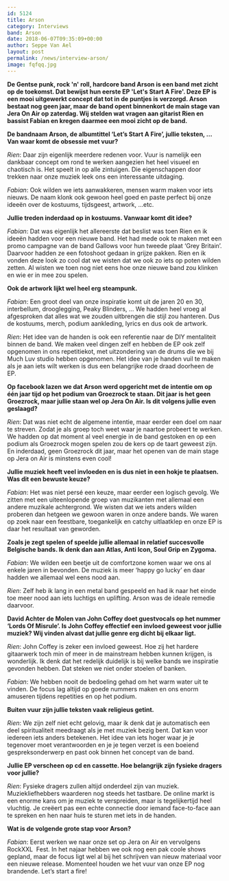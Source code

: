 ```yaml
---
id: 5124
title: Arson
category: Interviews
band: Arson
date: 2018-06-07T09:35:09+00:00
author: Seppe Van Ael
layout: post
permalink: /news/interview-arson/
image: fqfqq.jpg
---
```

**De Gentse punk, rock 'n' roll, hardcore band Arson is een band met zicht op de toekomst. Dat bewijst hun eerste EP 'Let's Start A Fire'. Deze EP is een mooi uitgewerkt concept dat tot in de puntjes is verzorgd. Arson bestaat nog geen jaar, maar de band opent binnenkort de main stage van Jera On Air op zaterdag. Wij stelden wat vragen aan gitarist Rien en bassist Fabian en kregen daarmee een mooi zicht op de band.**

**De bandnaam Arson, de albumtittel ‘Let’s Start A Fire’, jullie teksten, … Van waar komt de obsessie met vuur?**

_Rien_: Daar zijn eigenlijk meerdere redenen voor. Vuur is namelijk een dankbaar concept om rond te werken aangezien het heel visueel en chaotisch is. Het speelt in op alle zintuigen. Die eigenschappen door trekken naar onze muziek leek ons een interessante uitdaging.

_Fabian_: Ook wilden we iets aanwakkeren, mensen warm maken voor iets nieuws. De naam klonk ook gewoon heel goed en paste perfect bij onze ideeën over de kostuums, tijdsgeest, artwork, …etc.

**Jullie treden inderdaad op in kostuums. Vanwaar komt dit idee?**

_Fabian_: Dat was eigenlijk het allereerste dat beslist was toen Rien en ik ideeën hadden voor een nieuwe band. Het had mede ook te maken met een promo campagne van de band Gallows voor hun tweede plaat ‘Grey Britain’. Daarvoor hadden ze een fotoshoot gedaan in grijze pakken. Rien en ik vonden deze look zo cool dat we wisten dat we ook zo iets op poten wilden zetten. Al wisten we toen nog niet eens hoe onze nieuwe band zou klinken en wie er in mee zou spelen.

**Ook de artwork lijkt wel heel erg steampunk.** 

_Fabian_: Een groot deel van onze inspiratie komt uit de jaren 20 en 30, interbellum, drooglegging, Peaky Blinders, &#8230; We hadden heel vroeg al afgesproken dat alles wat we zouden uitbrengen die stijl zou hanteren. Dus de kostuums, merch, podium aankleding, lyrics en dus ook de artwork.

_Rien_: Het idee van de handen is ook een referentie naar de DIY mentaliteit binnen de band. We maken veel dingen zelf en hebben de EP ook zelf opgenomen in ons repetitiekot, met uitzondering van de drums die we bij Much Luv studio hebben opgenomen. Het idee van je handen vuil te maken als je aan iets wilt werken is dus een belangrijke rode draad doorheen de EP.

**Op facebook lazen we dat Arson werd opgericht met de intentie om op één jaar tijd op het podium van Groezrock te staan. Dit jaar is het geen Groezrock, maar jullie staan wel op Jera On Air. Is dit volgens jullie even geslaagd?** 

_Rien_: Dat was niet echt de algemene intentie, maar eerder een doel om naar te streven. Zodat je als groep toch weet waar je naartoe probeert te werken. We hadden op dat moment al veel energie in de band gestoken en op een podium als Groezrock mogen spelen zou de kers op de taart geweest zijn. En inderdaad, geen Groezrock dit jaar, maar het openen van de main stage op Jera on Air is minstens even cool!

**Jullie muziek heeft veel invloeden en is dus niet in een hokje te plaatsen. Was dit een bewuste keuze?** 

_Fabian_: Het was niet persé een keuze, maar eerder een logisch gevolg. We zitten met een uiteenlopende groep van muzikanten met allemaal een andere muzikale achtergrond. We wisten dat we iets anders wilden proberen dan hetgeen we gewoon waren in onze andere bands. We waren op zoek naar een feestbare, toegankelijk en catchy uitlaatklep en onze EP is daar het resultaat van geworden.

**Zoals je zegt spelen of speelde jullie allemaal in relatief succesvolle Belgische bands. Ik denk dan aan Atlas, Anti Icon, Soul Grip en Zygoma.** 

_Fabian_: We wilden een beetje uit de comfortzone komen waar we ons al enkele jaren in bevonden. De muziek is meer ‘happy go lucky’ en daar hadden we allemaal wel eens nood aan.

_Rien_: Zelf heb ik lang in een metal band gespeeld en had ik naar het einde toe meer nood aan iets luchtigs en uplifting. Arson was de ideale remedie daarvoor.

**David Achter de Molen van John Coffey doet guestvocals op het nummer ‘Lords Of Misrule’. Is John Coffey effectief een invloed geweest voor jullie muziek? Wij vinden alvast dat jullie genre erg dicht bij elkaar ligt.**

_Rien_: John Coffey is zeker een invloed geweest. Hoe zij het hardere gitaarwerk toch min of meer in de mainstream hebben kunnen krijgen, is wonderlijk. Ik denk dat het redelijk duidelijk is bij welke bands we inspiratie gevonden hebben. Dat steken we niet onder stoelen of banken.

_Fabian_: We hebben nooit de bedoeling gehad om het warm water uit te vinden. De focus lag altijd op goede nummers maken en ons enorm amuseren tijdens repetities en op het podium.

**Buiten vuur zijn jullie teksten vaak religieus getint.** 

_Rien_: We zijn zelf niet echt gelovig, maar ik denk dat je automatisch een deel spiritualiteit meedraagt als je met muziek bezig bent. Dat kan voor iedereen iets anders betekenen. Het idee van iets hoger waar je je tegenover moet verantwoorden en je je tegen verzet is een boeiend gespreksonderwerp en past ook binnen het concept van de band.

**Jullie EP verscheen op cd en cassette. Hoe belangrijk zijn fysieke dragers voor jullie?** 

_Rien_: Fysieke dragers zullen altijd onderdeel zijn van muziek. Muziekliefhebbers waarderen nog steeds het tastbare. De online markt is een enorme kans om je muziek te verspreiden, maar is tegelijkertijd heel vluchtig. Je creëert pas een echte connectie door iemand face-to-face aan te spreken en hen naar huis te sturen met iets in de handen.

**Wat is de volgende grote stap voor Arson?**

_Fabian_: Eerst werken we naar onze set op Jera on Air en vervolgens RockXXL  Fest. In het najaar hebben we ook nog een pak coole shows gepland, maar de focus ligt wel al bij het schrijven van nieuw materiaal voor een nieuwe release. Momenteel houden we het vuur van onze EP nog brandende. Let’s start a fire!
